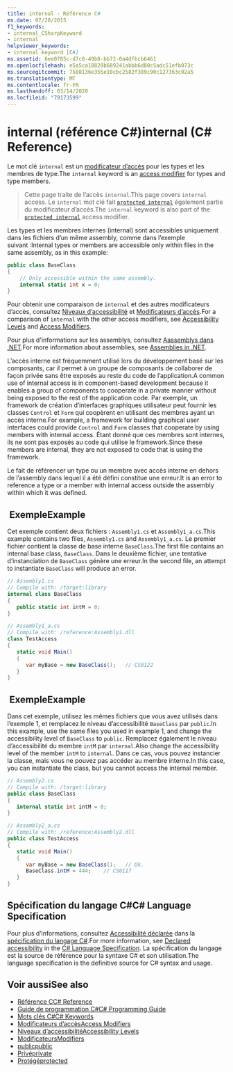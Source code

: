 ```yaml
---
title: internal - Référence C#
ms.date: 07/20/2015
f1_keywords:
- internal_CSharpKeyword
- internal
helpviewer_keywords:
- internal keyword [C#]
ms.assetid: 6ee0785c-d7c8-49b8-bb72-0a4dfbcb6461
ms.openlocfilehash: e5a5ca18828b689241abbb6d80c5adc51efb073c
ms.sourcegitcommit: 7588136e355e10cbc2582f389c90c127363c02a5
ms.translationtype: MT
ms.contentlocale: fr-FR
ms.lasthandoff: 03/14/2020
ms.locfileid: "79173599"
---
```

# <a name="internal-c-reference"></a><span data-ttu-id="dee27-102">internal (référence C#)</span><span class="sxs-lookup"><span data-stu-id="dee27-102">internal (C# Reference)</span></span>
<span data-ttu-id="dee27-103">Le mot clé `internal` est un [modificateur d’accès](./access-modifiers.md) pour les types et les membres de type.</span><span class="sxs-lookup"><span data-stu-id="dee27-103">The `internal` keyword is an [access modifier](./access-modifiers.md) for types and type members.</span></span>
  
 > <span data-ttu-id="dee27-104">Cette page traite de l’accès `internal`.</span><span class="sxs-lookup"><span data-stu-id="dee27-104">This page covers `internal` access.</span></span> <span data-ttu-id="dee27-105">Le `internal` mot clé fait [`protected internal`](./protected-internal.md) également partie du modificateur d’accès.</span><span class="sxs-lookup"><span data-stu-id="dee27-105">The `internal` keyword is also part of the [`protected internal`](./protected-internal.md) access modifier.</span></span>
  
<span data-ttu-id="dee27-106">Les types et les membres internes (internal) sont accessibles uniquement dans les fichiers d’un même assembly, comme dans l’exemple suivant :</span><span class="sxs-lookup"><span data-stu-id="dee27-106">Internal types or members are accessible only within files in the same assembly, as in this example:</span></span>  
  
```csharp  
public class BaseClass
{  
    // Only accessible within the same assembly.
    internal static int x = 0;
}  
```  

 <span data-ttu-id="dee27-107">Pour obtenir une comparaison de `internal` et des autres modificateurs d’accès, consultez [Niveaux d’accessibilité](./accessibility-levels.md) et [Modificateurs d’accès](../../programming-guide/classes-and-structs/access-modifiers.md).</span><span class="sxs-lookup"><span data-stu-id="dee27-107">For a comparison of `internal` with the other access modifiers, see [Accessibility Levels](./accessibility-levels.md) and [Access Modifiers](../../programming-guide/classes-and-structs/access-modifiers.md).</span></span>  
  
 <span data-ttu-id="dee27-108">Pour plus d'informations sur les assemblys, consultez [Aassemblys dans .NET](../../../standard/assembly/index.md).</span><span class="sxs-lookup"><span data-stu-id="dee27-108">For more information about assemblies, see [Assemblies in .NET](../../../standard/assembly/index.md).</span></span>  
  
 <span data-ttu-id="dee27-109">L’accès interne est fréquemment utilisé lors du développement basé sur les composants, car il permet à un groupe de composants de collaborer de façon privée sans être exposés au reste du code de l’application.</span><span class="sxs-lookup"><span data-stu-id="dee27-109">A common use of internal access is in component-based development because it enables a group of components to cooperate in a private manner without being exposed to the rest of the application code.</span></span> <span data-ttu-id="dee27-110">Par exemple, un framework de création d’interfaces graphiques utilisateur peut fournir les classes `Control` et `Form` qui coopèrent en utilisant des membres ayant un accès interne.</span><span class="sxs-lookup"><span data-stu-id="dee27-110">For example, a framework for building graphical user interfaces could provide `Control` and `Form` classes that cooperate by using members with internal access.</span></span> <span data-ttu-id="dee27-111">Étant donné que ces membres sont internes, ils ne sont pas exposés au code qui utilise le framework.</span><span class="sxs-lookup"><span data-stu-id="dee27-111">Since these members are internal, they are not exposed to code that is using the framework.</span></span>  
  
 <span data-ttu-id="dee27-112">Le fait de référencer un type ou un membre avec accès interne en dehors de l’assembly dans lequel il a été défini constitue une erreur.</span><span class="sxs-lookup"><span data-stu-id="dee27-112">It is an error to reference a type or a member with internal access outside the assembly within which it was defined.</span></span>  
  
## <a name="example"></a><span data-ttu-id="dee27-113"> Exemple</span><span class="sxs-lookup"><span data-stu-id="dee27-113">Example</span></span>  
 <span data-ttu-id="dee27-114">Cet exemple contient deux fichiers : `Assembly1.cs` et `Assembly1_a.cs`.</span><span class="sxs-lookup"><span data-stu-id="dee27-114">This example contains two files, `Assembly1.cs` and `Assembly1_a.cs`.</span></span> <span data-ttu-id="dee27-115">Le premier fichier contient la classe de base interne `BaseClass`.</span><span class="sxs-lookup"><span data-stu-id="dee27-115">The first file contains an internal base class, `BaseClass`.</span></span> <span data-ttu-id="dee27-116">Dans le deuxième fichier, une tentative d’instanciation de `BaseClass` génère une erreur.</span><span class="sxs-lookup"><span data-stu-id="dee27-116">In the second file, an attempt to instantiate `BaseClass` will produce an error.</span></span>  
  
```csharp  
// Assembly1.cs  
// Compile with: /target:library  
internal class BaseClass
{  
   public static int intM = 0;  
}  
```  
  
```csharp  
// Assembly1_a.cs  
// Compile with: /reference:Assembly1.dll  
class TestAccess
{  
   static void Main()
   {  
      var myBase = new BaseClass();   // CS0122  
   }  
}  
```  
  
## <a name="example"></a><span data-ttu-id="dee27-117"> Exemple</span><span class="sxs-lookup"><span data-stu-id="dee27-117">Example</span></span>  
 <span data-ttu-id="dee27-118">Dans cet exemple, utilisez les mêmes fichiers que vous avez utilisés dans l’exemple 1, et remplacez le niveau d’accessibilité `BaseClass` par `public`.</span><span class="sxs-lookup"><span data-stu-id="dee27-118">In this example, use the same files you used in example 1, and change the accessibility level of `BaseClass` to `public`.</span></span> <span data-ttu-id="dee27-119">Remplacez également le niveau d’accessibilité du membre `intM` par `internal`.</span><span class="sxs-lookup"><span data-stu-id="dee27-119">Also change the accessibility level of the member `intM` to `internal`.</span></span> <span data-ttu-id="dee27-120">Dans ce cas, vous pouvez instancier la classe, mais vous ne pouvez pas accéder au membre interne.</span><span class="sxs-lookup"><span data-stu-id="dee27-120">In this case, you can instantiate the class, but you cannot access the internal member.</span></span>  
  
```csharp  
// Assembly2.cs  
// Compile with: /target:library  
public class BaseClass
{  
   internal static int intM = 0;  
}  
```  
  
```csharp  
// Assembly2_a.cs  
// Compile with: /reference:Assembly2.dll  
public class TestAccess
{  
   static void Main()
   {  
      var myBase = new BaseClass();   // Ok.  
      BaseClass.intM = 444;    // CS0117  
   }  
}  
```  
  
## <a name="c-language-specification"></a><span data-ttu-id="dee27-121">Spécification du langage C#</span><span class="sxs-lookup"><span data-stu-id="dee27-121">C# Language Specification</span></span>  

<span data-ttu-id="dee27-122">Pour plus d’informations, consultez [Accessibilité déclarée](~/_csharplang/spec/basic-concepts.md#declared-accessibility) dans la [spécification du langage C#](/dotnet/csharp/language-reference/language-specification/introduction).</span><span class="sxs-lookup"><span data-stu-id="dee27-122">For more information, see [Declared accessibility](~/_csharplang/spec/basic-concepts.md#declared-accessibility) in the [C# Language Specification](/dotnet/csharp/language-reference/language-specification/introduction).</span></span> <span data-ttu-id="dee27-123">La spécification du langage est la source de référence pour la syntaxe C# et son utilisation.</span><span class="sxs-lookup"><span data-stu-id="dee27-123">The language specification is the definitive source for C# syntax and usage.</span></span>
  
## <a name="see-also"></a><span data-ttu-id="dee27-124">Voir aussi</span><span class="sxs-lookup"><span data-stu-id="dee27-124">See also</span></span>

- [<span data-ttu-id="dee27-125">Référence C</span><span class="sxs-lookup"><span data-stu-id="dee27-125">C# Reference</span></span>](../index.md)
- [<span data-ttu-id="dee27-126">Guide de programmation C#</span><span class="sxs-lookup"><span data-stu-id="dee27-126">C# Programming Guide</span></span>](../../programming-guide/index.md)
- [<span data-ttu-id="dee27-127">Mots clés C#</span><span class="sxs-lookup"><span data-stu-id="dee27-127">C# Keywords</span></span>](./index.md)
- [<span data-ttu-id="dee27-128">Modificateurs d’accès</span><span class="sxs-lookup"><span data-stu-id="dee27-128">Access Modifiers</span></span>](./access-modifiers.md)
- [<span data-ttu-id="dee27-129">Niveaux d’accessibilité</span><span class="sxs-lookup"><span data-stu-id="dee27-129">Accessibility Levels</span></span>](./accessibility-levels.md)
- [<span data-ttu-id="dee27-130">Modificateurs</span><span class="sxs-lookup"><span data-stu-id="dee27-130">Modifiers</span></span>](index.md)
- [<span data-ttu-id="dee27-131">public</span><span class="sxs-lookup"><span data-stu-id="dee27-131">public</span></span>](./public.md)
- [<span data-ttu-id="dee27-132">Privé</span><span class="sxs-lookup"><span data-stu-id="dee27-132">private</span></span>](./private.md)
- [<span data-ttu-id="dee27-133">Protégé</span><span class="sxs-lookup"><span data-stu-id="dee27-133">protected</span></span>](./protected.md)
